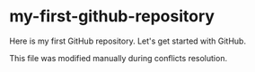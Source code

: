# my-first-github-repository
Here is my first GitHub repository. Let's get started with GitHub.

This file was modified manually during conflicts resolution.
